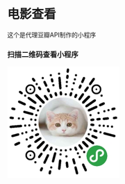 # 电影查看
这个是代理豆瓣API制作的小程序

### 扫描二维码查看小程序


![image](https://github.com/lic121436/kandianying/blob/master/images/xcxewm.jpg)
